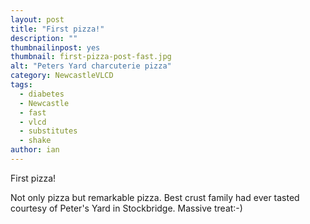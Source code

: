 ```yaml
---
layout: post
title: "First pizza!"
description: ""
thumbnailinpost: yes
thumbnail: first-pizza-post-fast.jpg
alt: "Peters Yard charcuterie pizza"
category: NewcastleVLCD
tags:
  - diabetes
  - Newcastle
  - fast
  - vlcd
  - substitutes
  - shake
author: ian
---
```


First pizza!

Not only pizza but remarkable pizza. Best crust family had ever tasted courtesy of Peter's Yard in Stockbridge. Massive treat:-)
